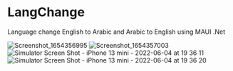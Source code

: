 # LangChange
Language change English to Arabic and Arabic to English using MAUI .Net


![Screenshot_1654356995](https://user-images.githubusercontent.com/5494166/172012935-c4526320-de8d-4fe6-a25e-5a367f7d5182.png)
![Screenshot_1654357003](https://user-images.githubusercontent.com/5494166/172012939-d4c49ea6-fd29-4aa3-b34f-6d89a4f1f263.png)
![Simulator Screen Shot - iPhone 13 mini - 2022-06-04 at 19 36 11](https://user-images.githubusercontent.com/5494166/172012941-c1905b0b-4a55-4bac-8202-83f5b6f9c79f.png)
![Simulator Screen Shot - iPhone 13 mini - 2022-06-04 at 19 36 20](https://user-images.githubusercontent.com/5494166/172012944-28c8efe4-6d15-4d81-93e7-1b566782eae9.png)
